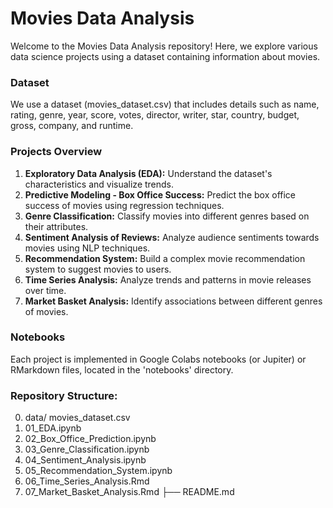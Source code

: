 # Movies Data Analysis

Welcome to the Movies Data Analysis repository! Here, we explore various data science projects using a dataset containing information about movies.

### Dataset
We use a dataset (movies_dataset.csv) that includes details such as name, rating, genre, year, score, votes, director, writer, star, country, budget, gross, company, and runtime.

### Projects Overview

1. **Exploratory Data Analysis (EDA):** Understand the dataset's characteristics and visualize trends.
2. **Predictive Modeling - Box Office Success:** Predict the box office success of movies using regression techniques.
3. **Genre Classification:** Classify movies into different genres based on their attributes.
4. **Sentiment Analysis of Reviews:** Analyze audience sentiments towards movies using NLP techniques.
5. **Recommendation System:** Build a complex movie recommendation system to suggest movies to users.
6. **Time Series Analysis:** Analyze trends and patterns in movie releases over time.
7. **Market Basket Analysis:** Identify associations between different genres of movies.

### Notebooks

Each project is implemented in Google Colabs notebooks (or Jupiter) or RMarkdown files, located in the 'notebooks' directory.

### Repository Structure:
0. data/ movies_dataset.csv
1. 01_EDA.ipynb
2. 02_Box_Office_Prediction.ipynb
3. 03_Genre_Classification.ipynb
4. 04_Sentiment_Analysis.ipynb
5. 05_Recommendation_System.ipynb
6. 06_Time_Series_Analysis.Rmd
7. 07_Market_Basket_Analysis.Rmd
├── README.md

